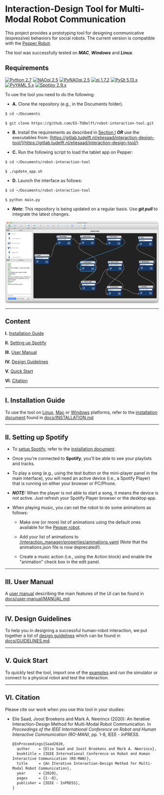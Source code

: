 # Interaction-Design Tool for Multi-Modal Robot Communication

This project provides a prototyping tool for designing communicative (expressive) behaviors for social robots. The current version is compatible with the [Pepper Robot](https://www.ald.softbankrobotics.com/en/robots/pepper).

The tool was successfully tested on ***MAC***, ***Windows*** and ***Linux***.

## Requirements
[![Python 2.7](https://img.shields.io/badge/Python-2.7.14-yellow.svg)](https://www.python.org/downloads/)
[![NAOqi 2.5](https://img.shields.io/badge/NAOqi-2.5-blue.svg)](http://doc.aldebaran.com/2-5/dev/python/install_guide.html)
[![PyNAOqi 2.5](https://img.shields.io/badge/PyNaoqi-2.5.5.5-green.svg)](http://doc.aldebaran.com/2-5/dev/community_software.html#retrieving-software)
[![qi 1.7.2](https://img.shields.io/badge/qi-1.7.2-orange)](https://pypi.org/project/qi/)
[![PyQt 5.13.x](https://img.shields.io/badge/PyQt-5.x.x-brightgreen.svg)](https://pypi.org/project/PyQt5/5.9.2/)
[![PyYAML 5.x](https://img.shields.io/badge/PyYAML-5.x-blue)](https://github.com/yaml/pyyaml)
[![Spotipy 2.9.x](https://img.shields.io/badge/Spotipy-2.9.0-blue)](https://pypi.org/project/spotipy/)

To use the tool you need to do the following:

  * **A.** Clone the repository (e.g., in the Documents folder).

`$ cd ~/Documents`

`$ git clone https://github.com/ES-TUDelft/robot-interaction-tool.git`

  * **B.** Install the requirements as described in [Section I](#i-installation-guide) ***OR*** use the executables from: [https://gitlab.tudelft.nl/eliesaad/interaction-design-tool/](https://gitlab.tudelft.nl/eliesaad/interaction-design-tool/)

  * **C.** Run the following script to load the tablet app on Pepper:
  
  `$ cd ~/Documents/robot-interaction-tool`
  
  `$ ./update_app.sh`
  
  * **D.** Launch the interface as follows:

`$ cd ~/Documents/robot-interaction-tool`

`$ python main.py`

  * ***Note***: This repository is being updated on a regular basis. Use ***git pull*** to integrate the latest changes.

<div align="center">
  <img src="interaction_manager/ui/ui_view.png" width="750px" />
</div>

---

## Content

**I.** [Installation Guide](#i-installation-guide)

**II.** [Setting up Spotify](#ii-setting-up-spotify)

**III.** [User Manual](#iii-user-manual)

**IV.** [Design Guidelines](#iv-design-guidelines)

**V.** [Quick Start](#v-quick-start)

**VI.** [Citation](#vi-citation)

---

## I. Installation Guide

To use the tool on [Linux](https://github.com/ES-TUDelft/robot-interaction-tool/blob/master/docs/INSTALLATION.md#i-linux-installation-guide), [Mac](https://github.com/ES-TUDelft/robot-interaction-tool/blob/master/docs/INSTALLATION.md#iii-mac-installation-guide) or [Windows](https://github.com/ES-TUDelft/robot-interaction-tool/blob/master/docs/INSTALLATION.md#ii-windows-installation-guide) platforms, refer to the [installation document](https://github.com/ES-TUDelft/robot-interaction-tool/blob/master/docs/INSTALLATION.md) found in [docs/INSTALLATION.md](https://github.com/ES-TUDelft/robot-interaction-tool/blob/master/docs/INSTALLATION.md)

---

## II. Setting up Spotify

* To [setup Spotify](https://github.com/ES-TUDelft/robot-interaction-tool/blob/master/docs/INSTALLATION.md#ii-setting-up-spotify), refer to the [installation document](https://github.com/ES-TUDelft/robot-interaction-tool/blob/master/docs/INSTALLATION.md#iv-setting-up-spotify).

* Once you're connected to **Spotify**, you'll be able to see your playlists and tracks.

* To play a song (e.g., using the test button or the mini-player panel in the main interface), you will need an active device (i.e., a Spotify Player) that is running on either your browser or PC/Phone.

* ***NOTE:*** When the player is not able to start a song, it means the device is not active. Just refresh your Spotify Player browser or the desktop app. 

* When playing music, you can set the robot to do some animations as follows:
  
  * Make one (or more) list of animations using the default ones available for the [Pepper robot](http://doc.aldebaran.com/2-5/naoqi/motion/alanimationplayer-advanced.html#pepp-pepper-list-of-animations-available-by-default).
  
  * Add your list of animations to [/interaction_manager/properties/animations.yaml](https://github.com/ES-TUDelft/robot-interaction-tool/blob/master/interaction_manager/properties/animations.yaml) (Note that the animations.json file is now deprecated!).
  
  * Create a music action (i.e., using the Action block) and enable the "animation" check box in the edit panel. 

---

## III. User Manual

A [user manual](https://github.com/ES-TUDelft/robot-interaction-tool/blob/master/docs/user-manual/MANUAL.md) describing the main features of the UI can be found in [docs/user-manual/MANUAL.md](https://github.com/ES-TUDelft/robot-interaction-tool/blob/master/docs/user-manual/MANUAL.md).

---

## IV. Design Guidelines

To help you in designing a successful human-robot interaction, we put together a list of [design guidelines](https://github.com/ES-TUDelft/robot-interaction-tool/blob/master/docs/GUIDELINES.md) which can be found in [docs/GUIDELINES.md](https://github.com/ES-TUDelft/robot-interaction-tool/blob/master/docs/GUIDELINES.md).

---

## V. Quick Start

To quickly test the tool, import one of the [examples](https://github.com/ES-TUDelft/robot-interaction-tool/tree/master/examples) and run the simulator or connect to a physical robot and test the interaction.

---

## VI. Citation
Please cite our work when you use this tool in your studies:

 * Elie Saad, Joost Broekens and Mark A. Neerincx (2020): An Iterative Interaction-Design Method for Multi-Modal Robot Communication. In *Proceedings of the IEEE International Conference on Robot and Human Interactive Communication (RO-MAN)*, pp. 1-8, IEEE - *InPRESS*.

       @InProceedings{Saad2020,
         author    = {Elie Saad and Joost Broekens and Mark A. Neerincx},
         booktitle = {IEEE International Conference on Robot and Human Interactive Communication (RO-MAN)},
         title     = {An Iterative Interaction-Design Method for Multi-Modal Robot Communication},
         year      = {2020},
         pages     = {1--8},
         publisher = {IEEE - InPRESS},
       }
